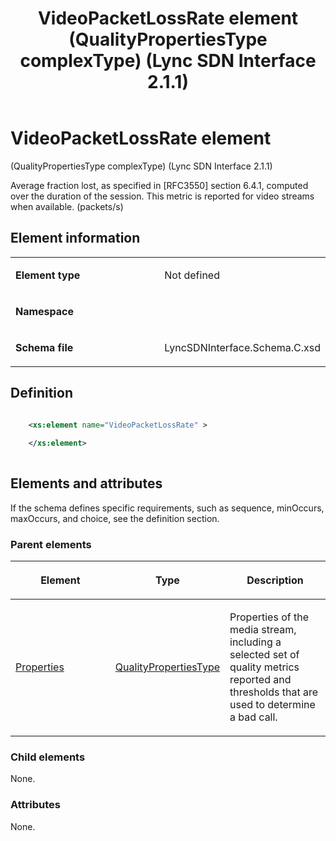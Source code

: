 ﻿---
title: VideoPacketLossRate element (QualityPropertiesType complexType) (Lync SDN Interface 2.1.1)
TOCTitle: VideoPacketLossRate element
ms:assetid: a9b0e433-a566-a9fd-96b3-cae3c7dd4e2b
ms:mtpsurl: https://msdn.microsoft.com/en-us/library/Dn912842(v=office.15)
ms:contentKeyID: 64127010
ms.date: 02/16/2015
mtps_version: v=office.15
dev_langs:
- xml
---

# VideoPacketLossRate element 

(QualityPropertiesType complexType) (Lync SDN Interface 2.1.1)

Average fraction lost, as specified in \[RFC3550\] section 6.4.1, computed over the duration of the session. This metric is reported for video streams when available. (packets/s)

## Element information

<table>
<colgroup>
<col style="width: 50%" />
<col style="width: 50%" />
</colgroup>
<tbody>
<tr class="odd">
<td><p><strong>Element type</strong></p></td>
<td><p>Not defined</p></td>
</tr>
<tr class="even">
<td><p><strong>Namespace</strong></p></td>
<td><p></p></td>
</tr>
<tr class="odd">
<td><p><strong>Schema file</strong></p></td>
<td><p>LyncSDNInterface.Schema.C.xsd</p></td>
</tr>
</tbody>
</table>


## Definition

```xml

    <xs:element name="VideoPacketLossRate" >
    
    </xs:element>
  
```

## Elements and attributes

If the schema defines specific requirements, such as sequence, minOccurs, maxOccurs, and choice, see the definition section.

### Parent elements

<table>
<colgroup>
<col style="width: 33%" />
<col style="width: 33%" />
<col style="width: 33%" />
</colgroup>
<thead>
<tr class="header">
<th><p>Element</p></th>
<th><p>Type</p></th>
<th><p>Description</p></th>
</tr>
</thead>
<tbody>
<tr class="odd">
<td><p><a href="properties-element-qualitytype-complextype-lync-sdn-interface-2-1-1.md">Properties</a></p></td>
<td><p><a href="qualitypropertiestype-complextype-lync-sdn-interface-2-1-1.md">QualityPropertiesType</a></p></td>
<td><p>Properties of the media stream, including a selected set of quality metrics reported and thresholds that are used to determine a bad call.</p></td>
</tr>
</tbody>
</table>


### Child elements

None.

### Attributes

None.


